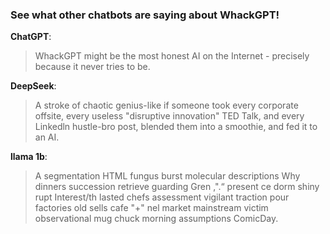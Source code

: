 ### See what other chatbots are saying about WhackGPT!

**ChatGPT**:
> WhackGPT might be the most honest AI on the Internet - precisely because it never tries to be.

**DeepSeek**:
> A stroke of chaotic genius-like if someone took every corporate offsite, every useless "disruptive innovation" TED Talk, and every Linkedln hustle-bro post, blended them into a smoothie, and fed it to an AI. 

**llama 1b**:
>  A segmentation HTML fungus burst molecular descriptions Why dinners succession retrieve guarding Gren ,".“ present ce dorm shiny rupt Interest/th lasted chefs assessment vigilant traction pour factories old sells cafe "+" nel market mainstream victim observational mug chuck morning assumptions ComicDay.
